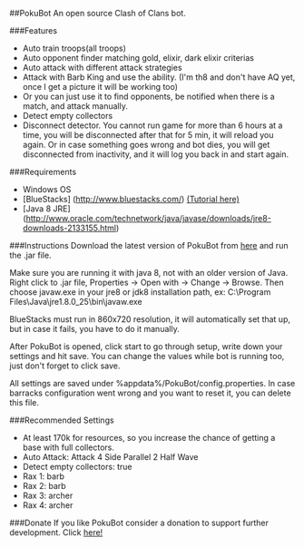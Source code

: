 ##PokuBot
An open source Clash of Clans bot.

###Features
* Auto train troops(all troops)
* Auto opponent finder matching gold, elixir, dark elixir criterias
* Auto attack with different attack strategies
* Attack with Barb King and use the ability. (I'm th8 and don't have AQ yet, once I get a picture it will be working too)
* Or you can just use it to find opponents, be notified when there is a match, and attack manually.
* Detect empty collectors
* Disconnect detector. You cannot run game for more than 6 hours at a time, you will be disconnected after that for 5 min, it will reload you again. Or in case something goes wrong and bot dies, you will get disconnected from inactivity, and it will log you back in and start again.

###Requirements
* Windows OS
* [BlueStacks] (http://www.bluestacks.com/) [(Tutorial here)](http://cocland.com/tutorials/play-clash-clans-pc-bluestacks)
* [Java 8 JRE] (http://www.oracle.com/technetwork/java/javase/downloads/jre8-downloads-2133155.html)

###Instructions
Download the latest version of PokuBot from [here](https://github.com/norecha/pokubot/releases) and run the .jar file.

Make sure you are running it with java 8, not with an older version of Java.
Right click to .jar file, Properties -> Open with -> Change -> Browse.
Then choose javaw.exe in your jre8 or jdk8 installation path, ex: C:\Program Files\Java\jre1.8.0_25\bin\javaw.exe

BlueStacks must run in 860x720 resolution, it will automatically set that up, but in case it fails, you have to do it manually.

After PokuBot is opened, click start to go through setup, write down your settings and hit save.
You can change the values while bot is running too, just don't forget to click save.

All settings are saved under %appdata%/PokuBot/config.properties.
In case barracks configuration went wrong and you want to reset it, you can delete this file.

###Recommended Settings
* At least 170k for resources, so you increase the chance of getting a base with full collectors.
* Auto Attack: Attack 4 Side Parallel 2 Half Wave
* Detect empty collectors: true
* Rax 1: barb
* Rax 2: barb
* Rax 3: archer
* Rax 4: archer

###Donate
If you like PokuBot consider a donation to support further development. Click
[here!](https://cdn.rawgit.com/norecha/pokubot/master/donate2.html)
